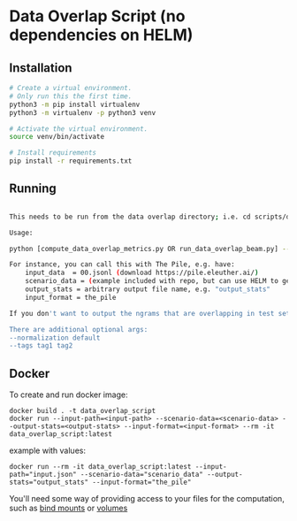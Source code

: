 # Data Overlap Script (no dependencies on HELM)


## Installation

```bash
# Create a virtual environment.
# Only run this the first time.
python3 -m pip install virtualenv
python3 -m virtualenv -p python3 venv

# Activate the virtual environment.
source venv/bin/activate

# Install requirements
pip install -r requirements.txt
```

## Running

```bash

This needs to be run from the data overlap directory; i.e. cd scripts/data_overlap if you are at the top level HELM folder

Usage:

python [compute_data_overlap_metrics.py OR run_data_overlap_beam.py] --input-data <input_data> --scenario-data <scenario_data> --output-stats <output_stats> --input-format <input_format>

For instance, you can call this with The Pile, e.g. have:
    input_data  = 00.jsonl (download https://pile.eleuther.ai/)
    scenario_data = (example included with repo, but can use HELM to generate)
    output_stats = arbitrary output file name, e.g. "output_stats"
    input_format = the_pile

If you don't want to output the ngrams that are overlapping in test set to a separate "{output_stats}_ngrams" file, you can pass --no-output-ngrams.

There are additional optional args:
--normalization default 
--tags tag1 tag2
```

## Docker

To create and run docker image:

    docker build . -t data_overlap_script
    docker run --input-path=<input-path> --scenario-data=<scenario-data> --output-stats=<output-stats> --input-format=<input-format> --rm -it data_overlap_script:latest 

example with values:
    
    docker run --rm -it data_overlap_script:latest --input-path="input.json" --scenario-data="scenario_data" --output-stats="output_stats" --input-format="the_pile"

You'll need some way of providing access to your files for the computation, such as [bind mounts](https://docs.docker.com/storage/bind-mounts/) or [volumes](https://docs.docker.com/storage/volumes/)
